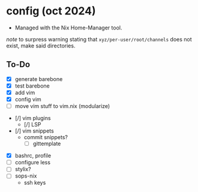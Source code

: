# config (oct 2024)

- Managed with the Nix Home-Manager tool.

*note* to surpress warning stating that `xyz/per-user/root/channels` does not exist, make said directories.

## To-Do
- [x] generate barebone
- [x] test barebone
- [x] add vim
- [x] config vim
- [ ] move vim stuff to vim.nix (modularize)
- [/] vim plugins
    - [/] LSP
- [/] vim snippets
    - commit snippets?
        - [ ] gittemplate
- [x] bashrc, profile
- [ ] configure less
- [ ] stylix?
- [ ] sops-nix
    - ssh keys
